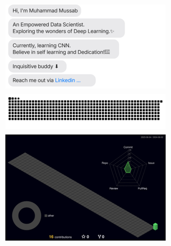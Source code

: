 [![Chat SVG](https://raw.githubusercontent.com/mohammad-mussab/mohammad-mussab/main/chat.svg)](https://www.linkedin.com/in/mussab-nayyar-/)


![snake gif](https://github.com/mohammad-mussab/mohammad-mussab/blob/output/github-contribution-grid-snake-dark.svg)


![profile-3d-animation](./profile-3d-contrib/profile-night-green.svg)

<!--
**mohammad-mussab/mohammad-mussab** is a ✨ _special_ ✨ repository because its `README.md` (this file) appears on your GitHub profile.

Here are some ideas to get you started:

- 🔭 I’m currently working on ...
- 🌱 I’m currently learning ...
- 👯 I’m looking to collaborate on ...
- 🤔 I’m looking for help with ...
- 💬 Ask me about ...
- 📫 How to reach me: ...
- 😄 Pronouns: ...
- ⚡ Fun fact: ...
-->
